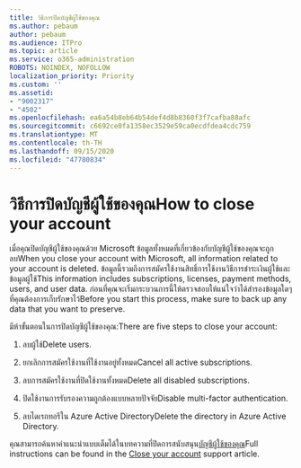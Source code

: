 ```yaml
---
title: วิธีการปิดบัญชีผู้ใช้ของคุณ
ms.author: pebaum
author: pebaum
ms.audience: ITPro
ms.topic: article
ms.service: o365-administration
ROBOTS: NOINDEX, NOFOLLOW
localization_priority: Priority
ms.custom: ''
ms.assetid:
- "9002317"
- "4502"
ms.openlocfilehash: ea6a54b8eb64b54def4d8b8360f3f7cafba88afc
ms.sourcegitcommit: c6692ce0fa1358ec3529e59ca0ecdfdea4cdc759
ms.translationtype: MT
ms.contentlocale: th-TH
ms.lasthandoff: 09/15/2020
ms.locfileid: "47780834"
---
```

# <a name="how-to-close-your-account"></a><span data-ttu-id="61610-102">วิธีการปิดบัญชีผู้ใช้ของคุณ</span><span class="sxs-lookup"><span data-stu-id="61610-102">How to close your account</span></span>

<span data-ttu-id="61610-103">เมื่อคุณปิดบัญชีผู้ใช้ของคุณด้วย Microsoft ข้อมูลทั้งหมดที่เกี่ยวข้องกับบัญชีผู้ใช้ของคุณจะถูกลบ</span><span class="sxs-lookup"><span data-stu-id="61610-103">When you close your account with Microsoft, all information related to your account is deleted.</span></span> <span data-ttu-id="61610-104">ข้อมูลนี้รวมถึงการสมัครใช้งานสิทธิ์การใช้งานวิธีการชำระเงินผู้ใช้และข้อมูลผู้ใช้</span><span class="sxs-lookup"><span data-stu-id="61610-104">This information includes subscriptions, licenses, payment methods, users, and user data.</span></span> <span data-ttu-id="61610-105">ก่อนที่คุณจะเริ่มกระบวนการนี้ให้ตรวจสอบให้แน่ใจว่าได้สำรองข้อมูลใดๆที่คุณต้องการเก็บรักษาไว้</span><span class="sxs-lookup"><span data-stu-id="61610-105">Before you start this process, make sure to back up any data that you want to preserve.</span></span>

<span data-ttu-id="61610-106">มีห้าขั้นตอนในการปิดบัญชีผู้ใช้ของคุณ:</span><span class="sxs-lookup"><span data-stu-id="61610-106">There are five steps to close your account:</span></span>

1. <span data-ttu-id="61610-107">ลบผู้ใช้</span><span class="sxs-lookup"><span data-stu-id="61610-107">Delete users.</span></span>

2. <span data-ttu-id="61610-108">ยกเลิกการสมัครใช้งานที่ใช้งานอยู่ทั้งหมด</span><span class="sxs-lookup"><span data-stu-id="61610-108">Cancel all active subscriptions.</span></span>

3. <span data-ttu-id="61610-109">ลบการสมัครใช้งานที่ปิดใช้งานทั้งหมด</span><span class="sxs-lookup"><span data-stu-id="61610-109">Delete all disabled subscriptions.</span></span>

4. <span data-ttu-id="61610-110">ปิดใช้งานการรับรองความถูกต้องแบบหลายปัจจัย</span><span class="sxs-lookup"><span data-stu-id="61610-110">Disable multi-factor authentication.</span></span>

5. <span data-ttu-id="61610-111">ลบไดเรกทอรีใน Azure Active Directory</span><span class="sxs-lookup"><span data-stu-id="61610-111">Delete the directory in Azure Active Directory.</span></span>

<span data-ttu-id="61610-112">คุณสามารถค้นหาคำแนะนำแบบเต็มได้ในบทความที่ปิดการสนับสนุน[บัญชีผู้ใช้ของคุณ](https://docs.microsoft.com/microsoft-365/commerce/close-your-account)</span><span class="sxs-lookup"><span data-stu-id="61610-112">Full instructions can be found in the [Close your account](https://docs.microsoft.com/microsoft-365/commerce/close-your-account) support article.</span></span>
